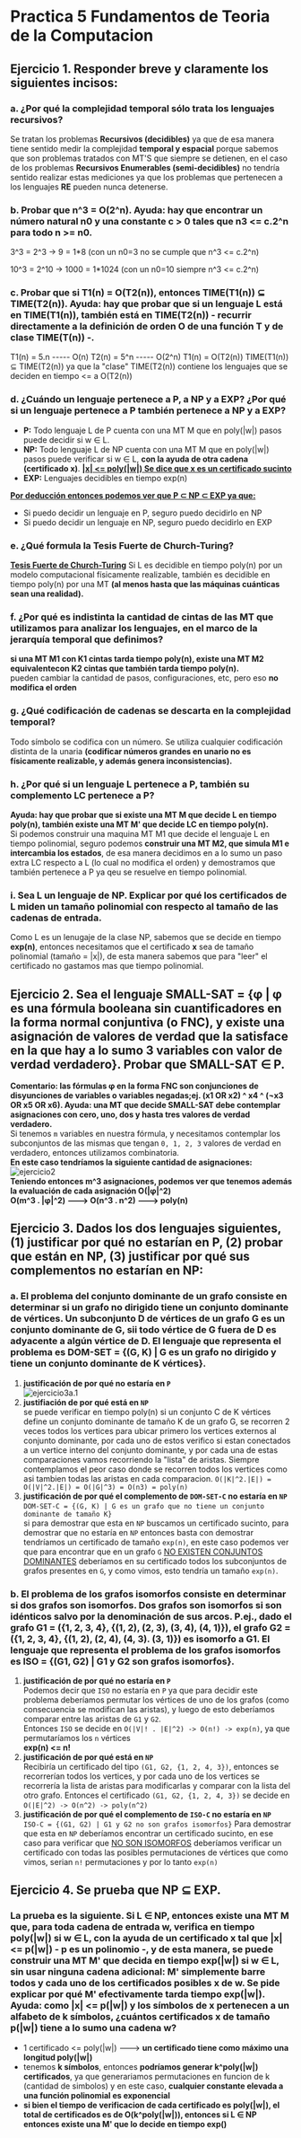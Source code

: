 # Practica 5 Fundamentos de Teoria de la Computacion
## Ejercicio 1. Responder breve y claramente los siguientes incisos:  
### a.  ¿Por qué la complejidad temporal sólo trata los lenguajes recursivos? 
Se tratan los problemas **Recursivos (decidibles)** ya que de esa manera tiene sentido medir la complejidad  **temporal y espacial** porque sabemos que son problemas tratados con MT'S que siempre se detienen, en el caso de los problemas **Recursivos Enumerables (semi-decidibles)** no tendría sentido realizar estas mediciones ya que los problemas que pertenecen a los lenguajes **RE** pueden nunca detenerse.
### b.  Probar que n^3 = O(2^n). Ayuda: hay que encontrar un número natural n0 y una constante c > 0 tales que n3 <= c.2^n para todo n >= n0. 
3^3 = 2^3 -> 9 = 1*8 (con un n0=3 no se cumple que n^3 <= c.2^n)

10^3 = 2^10 -> 1000 = 1*1024 (con un n0=10 siempre n^3 <= c.2^n)

### c.  Probar que si T1(n) = O(T2(n)), entonces TIME(T1(n)) ⊆ TIME(T2(n)). Ayuda: hay que probar que si un lenguaje L está en TIME(T1(n)), también está en TIME(T2(n)) - recurrir directamente a la definición de orden O de una función T y de clase TIME(T(n)) -.   
T1(n) = 5.n ----- O(n)
T2(n) = 5^n ----- O(2^n)
T1(n) = O(T2(n))
TIME(T1(n)) ⊆ TIME(T2(n)) ya que la "clase" TIME(T2(n)) contiene los lenguajes que se deciden en tiempo <= a O(T2(n))

### d.  ¿Cuándo un lenguaje pertenece a P, a NP y a EXP? ¿Por qué si un lenguaje pertenece a P también pertenece a NP y a EXP? 
- **P:** Todo lenguaje L de P cuenta con una MT M que en poly(|w|) pasos puede decidir si w ∈ L.
- **NP:** Todo lenguaje L de NP cuenta con una MT M que en poly(|w|) pasos puede verificar si w ∈ L, **con la ayuda de otra cadena (certificado x)**. **<u>|x| <= poly(|w|) Se dice que x es un certificado sucinto</u>**
- **EXP:** Lenguajes decidibles en tiempo exp(n)

**<u>Por deducción entonces podemos ver que P ⊂ NP ⊂ EXP ya que:</u>**
- Si puedo decidir un lenguaje en P, seguro puedo decidirlo en NP
- Si puedo decidir un lenguaje en NP, seguro puedo decidirlo en EXP


### e.  ¿Qué formula la Tesis Fuerte de Church-Turing? 
**<u>Tesis Fuerte de Church-Turing</u>**
Si  L  es  decidible  en  tiempo  poly(n)  por  un  modelo  computacional  físicamente  realizable, también  es  decidible 
en tiempo poly(n) por una MT **(al menos hasta que las máquinas cuánticas sean una realidad).**

### f. ¿Por qué es indistinta la cantidad de cintas de las MT que utilizamos para analizar los lenguajes, en el marco de la jerarquía temporal que definimos? 
**si una MT M1 con K1 cintas tarda tiempo poly(n), existe una MT M2 equivalentecon K2 cintas que también tarda tiempo poly(n).**  
pueden cambiar la cantidad de pasos, configuraciones, etc, pero eso **no modifica el orden**

### g.  ¿Qué codificación de cadenas se descarta en la complejidad temporal? 
Todo símbolo se codifica con un número. Se utiliza cualquier codificación distinta de la unaria **(codificar números grandes en unario no es físicamente realizable, y además genera inconsistencias).**

### h.  ¿Por qué si un lenguaje L pertenece a P, también su complemento LC pertenece a P? 
**Ayuda: hay que probar que si existe una MT M que decide L en tiempo poly(n), también existe una MT M' que decide LC en tiempo poly(n).**   
Si podemos construir una maquina MT M1 que decide el lenguaje L en tiempo polinomial, seguro podemos **construir una MT M2, que simula M1 e intercambia los estados**, de esa manera decidimos en a lo sumo un paso extra LC respecto a L (lo cual no modifica el orden) y demostramos que también pertenece a P ya qeu se resuelve en tiempo polinomial.

### i. Sea L un lenguaje de NP. Explicar por qué los certificados de L miden un tamaño polinomial con respecto al tamaño de las cadenas de entrada.
Como L es un lenugaje de la clase NP, sabemos que se decide en tiempo **exp(n)**, entonces necesitamos que el certificado **x** sea de tamaño polinomial (tamaño = |x|), de esta manera sabemos que para "leer" el certificado no gastamos mas que tiempo polinomial.
 
## Ejercicio 2. Sea el lenguaje SMALL-SAT = {φ | φ es una fórmula booleana sin cuantificadores en  la  forma  normal conjuntiva  (o FNC), y existe una asignación de valores de verdad que la satisface en la que hay a lo sumo 3 variables con valor de verdad verdadero}. Probar que SMALL-SAT ∈ P. 
**Comentario: las fórmulas φ en la forma FNC son conjunciones de disyunciones de variables o variables negadas;ej. (x1 OR x2) ^ x4 ^ (¬x3 OR x5 OR x6). Ayuda:  una  MT  que  decide  SMALL-SAT  debe  contemplar  asignaciones  con  cero,  uno,  dos  y hasta tres valores de verdad verdadero.**  
Si tenemos `m` variables en nuestra fórmula, y necesitamos contemplar los subconjuntos de las mismas que tengan `0, 1, 2, 3` valores de verdad en verdadero, entonces utilizamos combinatoria.  
**En este caso tendríamos la siguiente cantidad de asignaciones:**  
![ejercicio2](./imagenes/trabajo5-ejercicio2.png)   
**Teniendo entonces m^3 asignaciones, podemos ver que tenemos además la evaluación de cada asignación O(|φ|^2)**  
**O(m^3 . |φ|^2) ---> O(n^3 . n^2) ---> poly(n)**

 
## Ejercicio  3.  Dados  los  dos  lenguajes  siguientes,  (1)  justificar  por  qué  no  estarían  en  P,  (2) probar que están en NP, (3) justificar por qué sus complementos no estarían en NP: 

### a.  El  problema  del  conjunto  dominante  de  un  grafo  consiste  en  determinar  si  un  grafo  no dirigido tiene un conjunto dominante de vértices. Un subconjunto D de vértices de un grafo G  es  un  conjunto  dominante  de  G,  sii  todo  vértice  de  G  fuera  de  D  es  adyacente  a  algún vértice de D. El lenguaje que representa el problema es DOM-SET = {(G, K) | G es un grafo no dirigido y tiene un conjunto dominante de K vértices}.  
1) **justificación de por qué no estaría en `P`**  
   ![ejercicio3a.1](./imagenes/trabajo5-ejercicio3a.1.png)  
2) **justifiación de por qué está en `NP`**  
   se puede verificar en tiempo poly(n) si un conjunto C de K vértices define un conjunto dominante de tamaño K de un grafo G, se recorren 2 veces todos los vertices para ubicar primero los vertices externos al conjunto dominante, por cada uno de estos verifico si estan conectados a un vertice interno del conjunto dominante, y por cada una de estas comparaciones vamos recorriendo la "lista" de aristas. Siempre contemplamos el peor caso donde se recorren todos los vertices como asi tambien todas las aristas en cada comparacion. 
   `O(|K|^2.|E|) = O(|V|^2.|E|) = O(|G|^3) = O(n3) = poly(n)`  
3) **justificación de por qué el complemento de `DOM-SET-C` no estaría en `NP`**  
   `DOM-SET-C = {(G, K) | G es un grafo que no tiene un conjunto dominante de tamaño K}`  
   si para demostrar que esta en `NP` buscamos un certificado sucinto, para demostrar que no estaría en `NP` entonces basta con  demostrar tendríamos un certificado de tamaño `exp(n)`, en este caso podemos ver que para encontrar que en un grafo `G` <u>NO EXISTEN CONJUNTOS DOMINANTES</u> deberíamos en su certificado todos los subconjuntos de grafos presentes en `G`, y como vimos, esto tendría un tamaño `exp(n)`.
   
### b.  El  problema  de  los  grafos  isomorfos  consiste  en  determinar  si  dos  grafos  son  isomorfos. Dos  grafos  son  isomorfos  si  son  idénticos  salvo  por  la  denominación  de  sus  arcos.  P.ej., dado el grafo G1 = ({1, 2, 3, 4}, {(1, 2), (2, 3), (3, 4), (4, 1)}), el grafo G2 = ({1, 2, 3, 4}, {(1, 2), (2, 4), (4, 3). (3, 1)}) es isomorfo a G1. El lenguaje que representa el problema de los grafos isomorfos es ISO = {(G1, G2) | G1 y G2 son grafos isomorfos}.  
1) **justificación de por qué no estaría en `P`**  
   Podemos decir que `ISO` no estaría en `P` ya que para decidir este problema deberíamos permutar los vértices de uno de los grafos (como consecuencia se modifican las aristas), y luego de esto deberíamos comparar entre las aristas de `G1` y `G2`.  
   Entonces `ISO` se decide en `O(|V|! . |E|^2) -> O(n!) -> exp(n)`, ya que permutaríamos los `n` vértices  
   **exp(n) <= n!**
2) **justificación de por qué está en `NP`**  
   Recibiría un certificado del tipo `(G1, G2, {1, 2, 4, 3})`, entonces se recorrerían todos los vertices, y por cada uno de los vertices se recorrería la lista de aristas para modificarlas y comparar con la lista del otro grafo.
   Entonces el certificado `(G1, G2, {1, 2, 4, 3})` se decide en `O(|E|^2) -> O(n^2) -> poly(n^2)` 
3) **justificación de por qué el complemento de `ISO-C` no estaría en `NP`**  
   `ISO-C = {(G1, G2) | G1 y G2 no son grafos isomorfos}`
   Para demostrar que esta en `NP` deberíamos encontrar un certificado sucinto, en ese caso para verificar que <u>NO SON ISOMORFOS</u> deberíamos verificar un certificado con todas las posibles permutaciones de vértices que como vimos, serian `n!` permutaciones y por lo tanto `exp(n)`

 
## Ejercicio 4.  Se prueba que NP ⊆ EXP.
### La prueba es la siguiente.  Si L ∈ NP, entonces existe una  MT M que, para toda cadena de entrada w, verifica en tiempo poly(|w|) si w ∈ L, con la ayuda de un certificado x tal que |x| <= p(|w|) - p es un polinomio -, y de esta manera, se puede construir una MT M' que decida en tiempo exp(|w|) si w ∈ L, sin usar ninguna cadena adicional: M' simplemente barre todos y cada uno de los certificados posibles x de w. Se pide explicar por qué M' efectivamente tarda tiempo exp(|w|). Ayuda: como |x| <= p(|w|) y los símbolos de x pertenecen a un alfabeto de k símbolos, ¿cuántos certificados x de tamaño p(|w|) tiene a lo sumo una cadena w?   
- 1 certificado <= poly(|w|) ---> **un certificado tiene como máximo una longitud poly(|w|)**
- tenemos **k símbolos**, entonces **podríamos generar k^poly(|w|) certificados**, ya que generariamos permutaciones en funcion de k (cantidad de simbolos) y en este caso, **cualquier constante elevada a una función polinomial es exponencial**
- **si bien el tiempo de verificacion de cada certificado es poly(|w|), el total de certificados es de O(k^poly(|w|)), entonces si L ∈ NP entonces existe una M' que lo decide en tiempo exp()**
